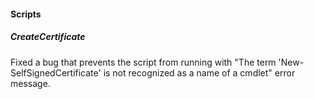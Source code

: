 
#### Scripts
##### CreateCertificate
Fixed a bug that prevents the script from running with "The term 'New-SelfSignedCertificate' is not recognized as a name of a cmdlet" error message.
